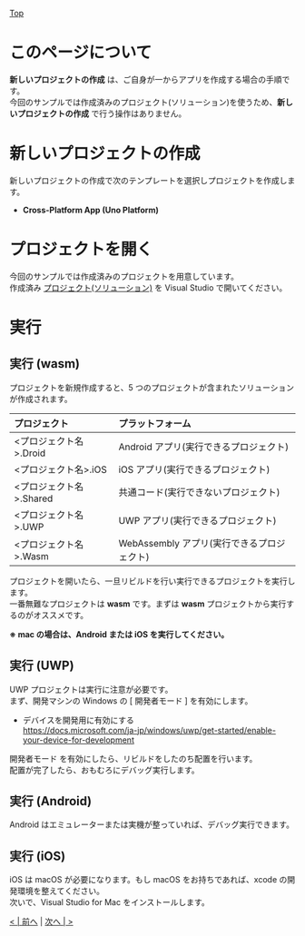 [Top](./top.md)  

# このページについて

**新しいプロジェクトの作成** は、ご自身が一からアプリを作成する場合の手順です。  
今回のサンプルでは作成済みのプロジェクト(ソリューション)を使うため、**新しいプロジェクトの作成** で行う操作はありません。

# 新しいプロジェクトの作成

新しいプロジェクトの作成で次のテンプレートを選択しプロジェクトを作成します。

- **Cross-Platform App (Uno Platform)**

# プロジェクトを開く

今回のサンプルでは作成済みのプロジェクトを用意しています。  
作成済み [プロジェクト(ソリューション)](../src/template/UnoApp1/) を Visual Studio で開いてください。  

# 実行
## 実行 (wasm)

プロジェクトを新規作成すると、5 つのプロジェクトが含まれたソリューションが作成されます。

| プロジェクト | プラットフォーム |
|:-|:-|
| <プロジェクト名>.Droid | Android アプリ(実行できるプロジェクト) |
| <プロジェクト名>.iOS | iOS アプリ(実行できるプロジェクト) |
| <プロジェクト名>.Shared | 共通コード(実行できないプロジェクト) |
| <プロジェクト名>.UWP | UWP アプリ(実行できるプロジェクト) |
| <プロジェクト名>.Wasm | WebAssembly アプリ(実行できるプロジェクト) |

プロジェクトを開いたら、一旦リビルドを行い実行できるプロジェクトを実行します。  
一番無難なプロジェクトは **wasm** です。まずは **wasm** プロジェクトから実行するのがオススメです。  

**※ mac の場合は、Android または iOS を実行してください。**  

## 実行 (UWP)

UWP プロジェクトは実行に注意が必要です。  
まず、開発マシンの Windows の [ 開発者モード ] を有効にします。

- デバイスを開発用に有効にする  
https://docs.microsoft.com/ja-jp/windows/uwp/get-started/enable-your-device-for-development

開発者モード を有効にしたら、リビルドをしたのち配置を行います。  
配置が完了したら、おもむろにデバッグ実行します。

## 実行 (Android)  
Android はエミュレーターまたは実機が整っていれば、デバッグ実行できます。

## 実行 (iOS)
iOS は macOS が必要になります。もし macOS をお持ちであれば、xcode の開発環境を整えてください。  
次いで、Visual Studio for Mac をインストールします。  

[< | 前へ](./textbook1.md) | [次へ | >](./textbook3.md)
